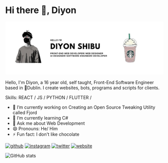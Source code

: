 # Hi there 👋, Diyon 
![I'm a Software Engineer](https://github.com/x1comp/x1comp/blob/main/1080x360.jpg)

Hello, I'm Diyon, a 16 year old, self taught, Front-End Software Engineer based in 📌Dublin. I create websites, bots, programs and scripts for clients. 

Skills:  REACT / JS / PYTHON / FLUTTER / 

- 🔭 I’m currently working on Creating an Open Source Tweaking Utility called Fjord 
- 🌱 I’m currently learning C# 
- 💬 Ask me about Web Development 
- 😄 Pronouns: He/ Him 
- ⚡ Fun fact: I don't like chocolate 


[<img src='https://cdn.jsdelivr.net/npm/simple-icons@3.0.1/icons/github.svg' alt='github' height='40'>](https://github.com/x1comp)  [<img src='https://cdn.jsdelivr.net/npm/simple-icons@3.0.1/icons/instagram.svg' alt='instagram' height='40'>](https://www.instagram.com/snowy.eth/)  [<img src='https://cdn.jsdelivr.net/npm/simple-icons@3.0.1/icons/twitter.svg' alt='twitter' height='40'>](https://twitter.com/x8snowy)  [<img src='https://cdn.jsdelivr.net/npm/simple-icons@3.0.1/icons/icloud.svg' alt='website' height='40'>](https://diyonshibu.netlify.app/)  

![GitHub stats](https://github-readme-stats.vercel.app/api?username=x1comp&show_icons=true)  

